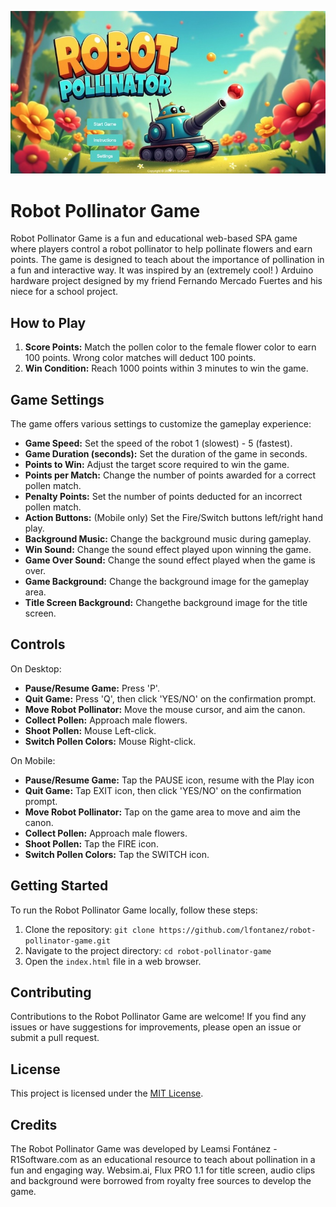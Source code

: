 ![Robot Pollinator Logo](robot-pollinator-game.jpg)

# Robot Pollinator Game

Robot Pollinator Game is a fun and educational web-based SPA game where players control a robot pollinator to help pollinate flowers and earn points. The game is designed to teach about the importance of pollination in a fun and interactive way.
It was inspired by an (extremely cool! ) Arduino hardware project designed by my friend Fernando Mercado Fuertes and his niece for a school project.

## How to Play

1. **Score Points:** Match the pollen color to the female flower color to earn 100 points. Wrong color matches will deduct 100 points.
2. **Win Condition:** Reach 1000 points within 3 minutes to win the game.

## Game Settings

The game offers various settings to customize the gameplay experience:

- **Game Speed:** Set the speed of the robot 1 (slowest) - 5 (fastest).
- **Game Duration (seconds):** Set the duration of the game in seconds.
- **Points to Win:** Adjust the target score required to win the game.
- **Points per Match:** Change the number of points awarded for a correct pollen match.
- **Penalty Points:** Set the number of points deducted for an incorrect pollen match.
- **Action Buttons:** (Mobile only) Set the Fire/Switch buttons left/right hand play.
- **Background Music:** Change the background music during gameplay.
- **Win Sound:** Change the sound effect played upon winning the game.
- **Game Over Sound:** Change the sound effect played when the game is over.
- **Game Background:** Change the background image for the gameplay area.
- **Title Screen Background:** Changethe background image for the title screen.

## Controls

On Desktop:
- **Pause/Resume Game:** Press 'P'.
- **Quit Game:** Press 'Q', then click 'YES/NO' on the confirmation prompt.
- **Move Robot Pollinator:** Move the mouse cursor, and aim the canon.
- **Collect Pollen:** Approach male flowers.
- **Shoot Pollen:** Mouse Left-click.
- **Switch Pollen Colors:** Mouse Right-click.

On Mobile:
- **Pause/Resume Game:** Tap the PAUSE icon, resume with the Play icon
- **Quit Game:** Tap EXIT icon, then click 'YES/NO' on the confirmation prompt.
- **Move Robot Pollinator:** Tap on the game area to move and aim the canon.
- **Collect Pollen:** Approach male flowers.
- **Shoot Pollen:** Tap the FIRE icon.
- **Switch Pollen Colors:** Tap the SWITCH icon.

## Getting Started

To run the Robot Pollinator Game locally, follow these steps:

1. Clone the repository: `git clone https://github.com/lfontanez/robot-pollinator-game.git`
2. Navigate to the project directory: `cd robot-pollinator-game`
3. Open the `index.html` file in a web browser.

## Contributing

Contributions to the Robot Pollinator Game are welcome! If you find any issues or have suggestions for improvements, please open an issue or submit a pull request.

## License

This project is licensed under the [MIT License](LICENSE).

## Credits

The Robot Pollinator Game was developed by Leamsi Fontánez - R1Software.com as an educational resource to teach about pollination in a fun and engaging way.
Websim.ai, Flux PRO 1.1 for title screen, audio clips and background were borrowed from royalty free sources to develop the game.